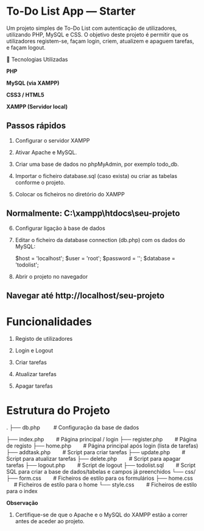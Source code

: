 # To-Do List App — Starter

Um projeto simples de To-Do List com autenticação de utilizadores, utilizando PHP, MySQL e CSS.
O objetivo deste projeto é permitir que os utilizadores registem-se, façam login, criem, atualizem e apaguem tarefas, e façam logout.

🚀 Tecnologias Utilizadas

**PHP**

**MySQL (via XAMPP)**

**CSS3 / HTML5**

**XAMPP (Servidor local)**

## Passos rápidos

1. Configurar o servidor XAMPP

2. Ativar Apache e MySQL.

3. Criar uma base de dados no phpMyAdmin, por exemplo todo_db.

4. Importar o ficheiro database.sql (caso exista) ou criar as tabelas conforme o projeto.

5. Colocar os ficheiros no diretório do XAMPP

## Normalmente: C:\xampp\htdocs\seu-projeto

6. Configurar ligação à base de dados

7. Editar o ficheiro da database connection (db.php) com os dados do MySQL:

    $host = 'localhost';
    $user = 'root';
    $password = '';
    $database = 'todolist';


8. Abrir o projeto no navegador

## Navegar até http://localhost/seu-projeto

# Funcionalidades

1. Registo de utilizadores

2. Login e Logout

3. Criar tarefas

4. Atualizar tarefas

5. Apagar tarefas

# Estrutura do Projeto
.
├── db.php                # Configuração da base de dados

├── index.php             # Página principal / login
├── register.php          # Página de registo
├── home.php              # Página principal após login (lista de tarefas)
├── addtask.php           # Script para criar tarefas
├── update.php            # Script para atualizar tarefas
├── delete.php            # Script para apagar tarefas
├── logout.php            # Script de logout
├── todolist.sql          # Script SQL para criar a base de dados/tabelas e campos já preenchidos
└── css/
    ├── form.css          # Ficheiros de estilo para os formulários
    ├── home.css          # Ficheiros de estilo para o home
    └── style.css         # Ficheiros de estilo para o index

**Observação**

1. Certifique-se de que o Apache e o MySQL do XAMPP estão a correr antes de aceder ao projeto.

